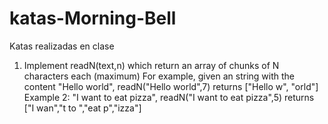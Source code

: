 # katas-Morning-Bell
Katas realizadas en clase

1. Implement readN(text,n) which return an array of chunks of N characters each (maximum)
For example, given an string with the content "Hello world", readN("Hello world",7) returns ["Hello w", "orld"]
Example 2: "I want to eat pizza", readN("I want to eat pizza",5) returns ["I wan","t to ","eat p","izza"]
